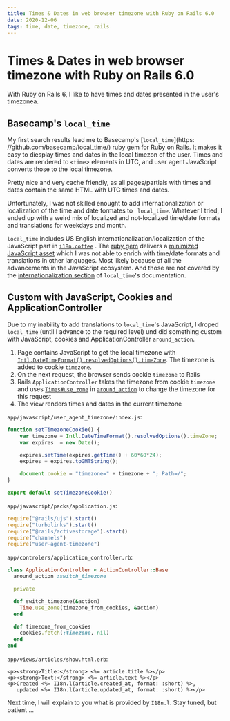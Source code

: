 ```yaml
---
title: Times & Dates in web browser timezone with Ruby on Rails 6.0
date: 2020-12-06
tags: time, date, timezone, rails
---
```


Times & Dates in web browser timezone with Ruby&nbsp;on&nbsp;Rails&nbsp;6.0
===

With Ruby on Rails 6, I like to have times and dates presented in the user's timezonea.

Basecamp's `local_time`
---

My first search results lead me to Basecamp's [`local_time`](https: //github.com/basecamp/local_time/) ruby gem for Ruby on Rails. It makes it easy to diesplay times and dates in the local timezon of the user. Times and dates are rendered to `<time`> elements in UTC, and user agent JavaScript converts those to the local timezone.

Pretty nice and very cache friendly, as all pages/partials with times and dates contain the same HTML with UTC times and dates.

Unfortunately, I was not skilled enought to add internationalization or localization of the time and date formates to ` local_time`. Whatever I tried, I ended up with a weird mix of localized and not-localized time/date formats and translations for weekdays and month.

`local_time` includes US English internationalization/localization of the JavaScript part in [`i18n.coffee`](https://github.com/quatauta/local_time/blob/master/lib/assets/javascripts/src/local-time/config/i18n.coffee) . The [ruby gem](https://rubygems.org/gems/local_time) delivers a [minimized JavaScript asset](https://github.com/quatauta/local_time/blob/master/app/assets/javascripts/local-time.js) which I was not able to enrich with time/date formats and translations in other languages. Most likely because of all the advancements in the JavaScript ecosystem. And those are not covered by the [internationalization section](https://github.com/basecamp/local_timeconfiguration) of `local_time`'s documentation.


Custom with JavaScript, Cookies and ApplicationController
---

Due to my inability to add translations to `local_time`'s JavaScript, I droped `local_time` (until I advance to the required level) und did something custom with JavaScript, cookies and ApplicationController `around_action`.

1. Page contains JavaScript to get the local timezone with [`Intl.DateTimeFormat().resolvedOptions().timeZone`](https://developer.mozilla.org/en-US/docs/Web/JavaScript/Reference/Global_Objects/Intl/DateTimeFormat/resolvedOptions). The timezone is added to cookie `timezone`.
1. On the next request, the browser sends cookie `timezone` to Rails
1. Rails `ApplicationController` takes the timezone from cookie `timezone` and uses [`Times#use_zone`](https://api.rubyonrails.org/classes/Time.HTMLmethodmethod-c-use_zone) in [`around_action`](https://api.rubyonrails.org/classes/AbstractController/Callbacks/ClassMethods.HTMLmethod-i-around_action) to change the timezone for this request
1. The view renders times and dates in the current timezone

`app/javascript/user_agent_timezone/index.js`:
```js
function setTimezoneCookie() {
    var timezone = Intl.DateTimeFormat().resolvedOptions().timeZone;
    var expires  = new Date();

    expires.setTime(expires.getTime() + 60*60*24);
    expires = expires.toGMTString();

    document.cookie = "timezone=" + timezone + "; Path=/";
}

export default setTimezoneCookie()
```

`app/javascript/packs/application.js`:
```js
require("@rails/ujs").start()
require("turbolinks").start()
require("@rails/activestorage").start()
require("channels")
require("user-agent-timezone")
```

`app/controlers/application_controller.rb`:
```ruby
class ApplicationController < ActionController::Base
  around_action :switch_timezone

  private

  def switch_timezone(&action)
    Time.use_zone(timezone_from_cookies, &action)
  end

  def timezone_from_cookies
    cookies.fetch(:timezone, nil)
  end
end
```

`app/views/articles/show.html.erb`:
```erb
<p><strong>Title:</strong> <%= article.title %></p>
<p><strong>Text:</strong> <%= article.text %></p>
<p>Created <%= I18n.l(article.created_at, format: :short) %>,
   updated <%= I18n.l(article.updated_at, format: :short) %></p>
```

Next time, I will explain to you what is provided by `I18n.l`. Stay tuned, but patient ...
